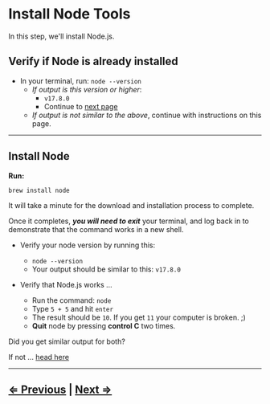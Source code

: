 # Install Node Tools

In this step, we'll install Node.js.

## Verify if Node is already installed

- In your terminal, run: `node --version`
  - *If output is this version or higher*:
    - `v17.8.0`
    - Continue to [next page](./8-live-server.md)
  - *If output is not similar to the above*, continue with instructions on this page.

---

## Install Node

**Run:**

`brew install node`

It will take a minute for the download and installation process to complete.

Once it completes, ***you will need to exit*** your terminal, and log back in to demonstrate that the command works in a new shell.

- Verify your node version by running this:
  - `node --version`
  - Your output should be similar to this:
    `v17.8.0`

- Verify that Node.js works ...
  - Run the command: `node`
  - Type `5 + 5` and hit `enter`
  - The result should be `10`.  If you get `11` your computer is broken. ;)
  - **Quit** node by pressing **control C** two times.

Did you get similar output for both?

If not ... [head here](../error/error.md)

---

## [⇐ Previous](./6-ohmyzsh.md) | [Next ⇒](./8-live-server.md)
